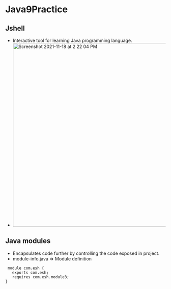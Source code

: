 # Java9Practice

## Jshell
 - Interactive tool for learning Java programming language.
 - <img width="575" alt="Screenshot 2021-11-18 at 2 22 04 PM" src="https://user-images.githubusercontent.com/33754197/142382844-1fba7429-7720-4d8c-986c-4bcb06147c07.png">

## Java modules
  - Encapsulates code further by controlling the code exposed in project.
  - module-info.java => Module definition 
 ```
  module com.esh {
	exports com.esh;
	requires com.esh.module3;
}
```
